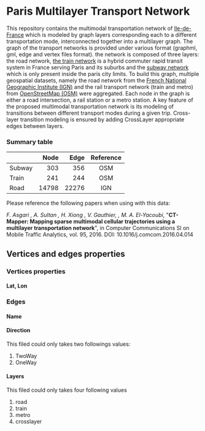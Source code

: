 # Paris Multilayer Transport Network

This repository contains the multimodal transportation network of [Ile-de-France](https://en.wikipedia.org/wiki/%C3%8Ele-de-France) which is modeled by graph layers corresponding each to a different transportation mode, interconnected together into a multilayer graph. The graph of the transport networks is provided under various format (graphml, gml, edge and vertex files format). the network is composed of three layers: the road network, [the train network](https://en.wikipedia.org/wiki/R%C3%A9seau_Express_R%C3%A9gional) is a hybrid commuter rapid transit system in France serving Paris and its suburbs and the [subway network](https://en.wikipedia.org/wiki/Paris_M%C3%A9tro) which is only present inside the paris city limits. To build this graph, multiple geospatial datasets, namely the road network from the [French National Geographic Institute (IGN)](http://www.ign.fr/) and the rail transport network (train and metro) from [OpenStreetMap (OSM)](https://www.openstreetmap.org/#map=5/51.500/-0.100) were aggregated. Each node in the graph is either a road intersection, a rail station or a metro station. A key feature of the proposed multimodal transportation network is its modeling of transitions between different transport modes during a given trip. Cross-layer transition modeling is ensured by adding CrossLayer appropriate edges between layers.

### Summary table 
|         | Node  | Edge  | Reference |
|---------|------:|------:|:---------:|
| Subway  | 303   | 356   | OSM       |
| Train   | 241   | 244   | OSM       |
| Road    | 14798 | 22276 | IGN       |


Please reference the following papers when using with this data:

_F. Asgari , A. Sultan , H. Xiong , V. Gauthier, , M. A. El-Yacoubi_, "**CT-Mapper: Mapping sparse multimodal cellular trajectories using a multilayer transportation network**", in Computer Communications SI on Mobile Traffic Analytics, vol. 95, 2016. DOI: 10.1016/j.comcom.2016.04.014

## Vertices and edges properties
### Vertices properties
#### Lat, Lon

### Edges
#### Name

#### Direction
This filed could only takes two followings values:
1. TwoWay
2. OneWay

#### Layers
This filed could only takes four following values
1. road
2. train
3. metro
4. crosslayer
